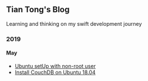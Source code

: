 ## Tian Tong's Blog
Learning and thinking on my swift development journey

### 2019
#### May
- [Ubuntu setUp with non-root user](https://github.com/tt333/Blog/2019/05/13.md)
- [Install CouchDB on Ubuntu 18.04](https://github.com/tt333/Blog/2019/05/14.md)
